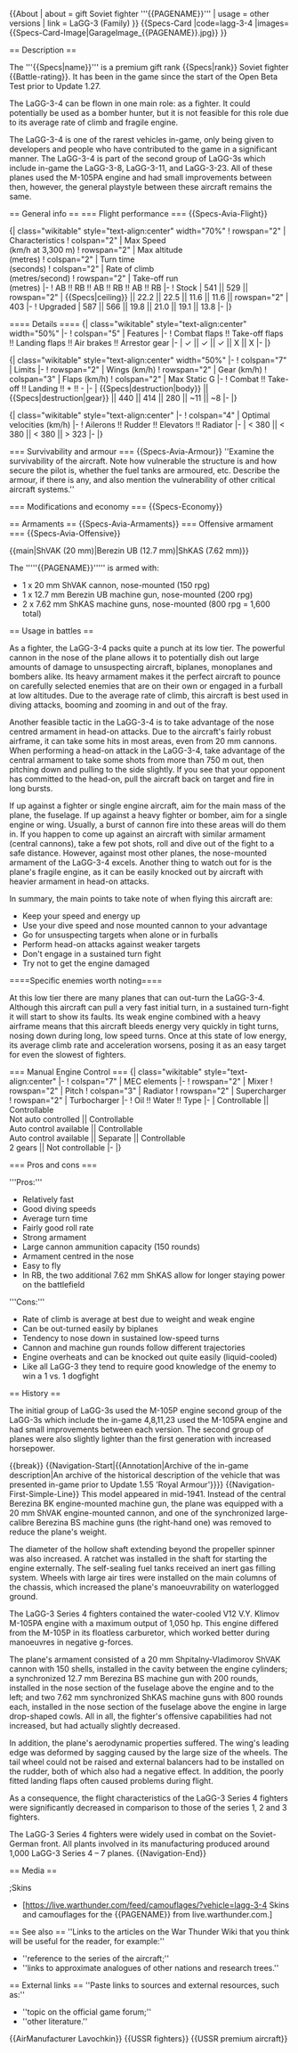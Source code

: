 {{About
| about = gift Soviet fighter '''{{PAGENAME}}'''
| usage = other versions
| link = LaGG-3 (Family)
}}
{{Specs-Card
|code=lagg-3-4
|images={{Specs-Card-Image|GarageImage_{{PAGENAME}}.jpg}}
}}

== Description ==
<!-- ''In the description, the first part should be about the history of and the creation and combat usage of the aircraft, as well as its key features. In the second part, tell the reader about the aircraft in the game. Insert a screenshot of the vehicle, so that if the novice player does not remember the vehicle by name, he will immediately understand what kind of vehicle the article is talking about.'' -->
The '''{{Specs|name}}''' is a premium gift rank {{Specs|rank}} Soviet fighter {{Battle-rating}}. It has been in the game since the start of the Open Beta Test prior to Update 1.27.

The LaGG-3-4 can be flown in one main role: as a fighter. It could potentially be used as a bomber hunter, but it is not feasible for this role due to its average rate of climb and fragile engine.

The LaGG-3-4 is one of the rarest vehicles in-game, only being given to developers and people who have contributed to the game in a significant manner. The LaGG-3-4 is part of the second group of LaGG-3s which include in-game the LaGG-3-8, LaGG-3-11, and LaGG-3-23. All of these planes used the M-105PA engine and had small improvements between then, however, the general playstyle between these aircraft remains the same.

== General info ==
=== Flight performance ===
{{Specs-Avia-Flight}}
<!-- ''Describe how the aircraft behaves in the air. Speed, manoeuvrability, acceleration and allowable loads - these are the most important characteristics of the vehicle.'' -->

{| class="wikitable" style="text-align:center" width="70%"
! rowspan="2" | Characteristics
! colspan="2" | Max Speed<br>(km/h at 3,300 m)
! rowspan="2" | Max altitude<br>(metres)
! colspan="2" | Turn time<br>(seconds)
! colspan="2" | Rate of climb<br>(metres/second)
! rowspan="2" | Take-off run<br>(metres)
|-
! AB !! RB !! AB !! RB !! AB !! RB
|-
! Stock
| 541 || 529 || rowspan="2" | {{Specs|ceiling}} || 22.2 || 22.5 || 11.6 || 11.6 || rowspan="2" | 403
|-
! Upgraded
| 587 || 566 || 19.8 || 21.0 || 19.1 || 13.8
|-
|}

==== Details ====
{| class="wikitable" style="text-align:center" width="50%"
|-
! colspan="5" | Features
|-
! Combat flaps !! Take-off flaps !! Landing flaps !! Air brakes !! Arrestor gear
|-
| ✓ || ✓ || ✓ || X || X     <!-- ✓ -->
|-
|}

{| class="wikitable" style="text-align:center" width="50%"
|-
! colspan="7" | Limits
|-
! rowspan="2" | Wings (km/h)
! rowspan="2" | Gear (km/h)
! colspan="3" | Flaps (km/h)
! colspan="2" | Max Static G
|-
! Combat !! Take-off !! Landing !! + !! -
|-
| {{Specs|destruction|body}} || {{Specs|destruction|gear}} || 440 || 414 || 280 || ~11 || ~8
|-
|}

{| class="wikitable" style="text-align:center"
|-
! colspan="4" | Optimal velocities (km/h)
|-
! Ailerons !! Rudder !! Elevators !! Radiator
|-
| < 380 || < 380 || < 380 || > 323
|-
|}

=== Survivability and armour ===
{{Specs-Avia-Armour}}
''Examine the survivability of the aircraft. Note how vulnerable the structure is and how secure the pilot is, whether the fuel tanks are armoured, etc. Describe the armour, if there is any, and also mention the vulnerability of other critical aircraft systems.''

=== Modifications and economy ===
{{Specs-Economy}}

== Armaments ==
{{Specs-Avia-Armaments}}
=== Offensive armament ===
{{Specs-Avia-Offensive}}
<!-- ''Describe the offensive armament of the aircraft, if any. Describe how effective the cannons and machine guns are in a battle, and also what belts or drums are better to use. If there is no offensive weaponry, delete this subsection.'' -->
{{main|ShVAK (20 mm)|Berezin UB (12.7 mm)|ShKAS (7.62 mm)}}

The '''''{{PAGENAME}}''''' is armed with:
* 1 x 20 mm ShVAK cannon, nose-mounted (150 rpg)
* 1 x 12.7 mm Berezin UB machine gun, nose-mounted (200 rpg)
* 2 x 7.62 mm ShKAS machine guns, nose-mounted (800 rpg = 1,600 total)

== Usage in battles ==
<!-- ''Describe the tactics of playing in the aircraft, the features of using aircraft in a team and advice on tactics. Refrain from creating a "guide" - do not impose a single point of view, but instead, give the reader food for thought. Examine the most dangerous enemies and give recommendations on fighting them. If necessary, note the specifics of the game in different modes (AB, RB, SB).'' -->
As a fighter, the LaGG-3-4 packs quite a punch at its low tier. The powerful cannon in the nose of the plane allows it to potentially dish out large amounts of damage to unsuspecting aircraft, biplanes, monoplanes and bombers alike. Its heavy armament makes it the perfect aircraft to pounce on carefully selected enemies that are on their own or engaged in a furball at low altitudes. Due to the average rate of climb, this aircraft is best used in diving attacks, booming and zooming in and out of the fray.

Another feasible tactic in the LaGG-3-4 is to take advantage of the nose centred armament in head-on attacks. Due to the aircraft's fairly robust airframe, it can take some hits in most areas, even from 20 mm cannons. When performing a head-on attack in the LaGG-3-4, take advantage of the central armament to take some shots from more than 750 m out, then pitching down and pulling to the side slightly. If you see that your opponent has committed to the head-on, pull the aircraft back on target and fire in long bursts.

If up against a fighter or single engine aircraft, aim for the main mass of the plane, the fuselage. If up against a heavy fighter or bomber, aim for a single engine or wing. Usually, a burst of cannon fire into these areas will do them in. If you happen to come up against an aircraft with similar armament (central cannons), take a few pot shots, roll and dive out of the fight to a safe distance. However, against most other planes, the nose-mounted armament of the LaGG-3-4 excels. Another thing to watch out for is the plane's fragile engine, as it can be easily knocked out by aircraft with heavier armament in head-on attacks.

In summary, the main points to take note of when flying this aircraft are:

* Keep your speed and energy up
* Use your dive speed and nose mounted cannon to your advantage
* Go for unsuspecting targets when alone or in furballs
* Perform head-on attacks against weaker targets
* Don't engage in a sustained turn fight
* Try not to get the engine damaged

====Specific enemies worth noting====
<!--Some concerning vehicles to worry about if playing this plane. (i.e. Japanese fighters will out turn you)-->
At this low tier there are many planes that can out-turn the LaGG-3-4. Although this aircraft can pull a very fast initial turn, in a sustained turn-fight it will start to show its faults. Its weak engine combined with a heavy airframe means that this aircraft bleeds energy very quickly in tight turns, nosing down during long, low speed turns. Once at this state of low energy, its average climb rate and acceleration worsens, posing it as an easy target for even the slowest of fighters.

=== Manual Engine Control ===
{| class="wikitable" style="text-align:center"
|-
! colspan="7" | MEC elements
|-
! rowspan="2" | Mixer
! rowspan="2" | Pitch
! colspan="3" | Radiator
! rowspan="2" | Supercharger
! rowspan="2" | Turbocharger
|-
! Oil !! Water !! Type
|-
| Controllable || Controllable<br>Not auto controlled || Controllable<br>Auto control available || Controllable<br>Auto control available || Separate || Controllable<br>2 gears || Not controllable
|-
|}

=== Pros and cons ===
<!-- ''Summarise and briefly evaluate the vehicle in terms of its characteristics and combat effectiveness. Mark its pros and cons in the bulleted list. Try not to use more than 6 points for each of the characteristics. Avoid using categorical definitions such as "bad", "good" and the like - use substitutions with softer forms such as "inadequate" and "effective".'' -->

'''Pros:'''
* Relatively fast
* Good diving speeds
* Average turn time
* Fairly good roll rate
* Strong armament
* Large cannon ammunition capacity (150 rounds)
* Armament centred in the nose
* Easy to fly
* In RB, the two additional 7.62 mm ShKAS allow for longer staying power on the battlefield

'''Cons:'''
* Rate of climb is average at best due to weight and weak engine
* Can be out-turned easily by biplanes
* Tendency to nose down in sustained low-speed turns
* Cannon and machine gun rounds follow different trajectories
* Engine overheats and can be knocked out quite easily (liquid-cooled)
* Like all LaGG-3 they tend to require good knowledge of the enemy to win a 1 vs. 1 dogfight

== History ==
<!-- ''Describe the history of the creation and combat usage of the aircraft in more detail than in the introduction. If the historical reference turns out to be too long, take it to a separate article, taking a link to the article about the vehicle and adding a block "/History" (example: <nowiki>https://wiki.warthunder.com/(Vehicle-name)/History</nowiki>) and add a link to it here using the <code>main</code> template. Be sure to reference text and sources by using <code><nowiki><ref></ref></nowiki></code>, as well as adding them at the end of the article with <code><nowiki><references /></nowiki></code>. This section may also include the vehicle's dev blog entry (if applicable) and the in-game encyclopedia description (under <code><nowiki>=== In-game description ===</nowiki></code>, also if applicable).'' -->
The initial group of LaGG-3s used the M-105P engine second group of the LaGG-3s which include the in-game 4,8,11,23 used the M-105PA engine and had small improvements between each version. The second group of planes were also slightly lighter than the first generation with increased horsepower.

{{break}}
{{Navigation-Start|{{Annotation|Archive of the in-game description|An archive of the historical description of the vehicle that was presented in-game prior to Update 1.55 'Royal Armour'}}}}
{{Navigation-First-Simple-Line}}
This model appeared in mid-1941. Instead of the central Berezina BK engine-mounted machine gun, the plane was equipped with a 20 mm ShVAK engine-mounted cannon, and one of the synchronized large-calibre Berezina BS machine guns (the right-hand one) was removed to reduce the plane's weight.

The diameter of the hollow shaft extending beyond the propeller spinner was also increased. A ratchet was installed in the shaft for starting the engine externally. The self-sealing fuel tanks received an inert gas filling system. Wheels with large air tires were installed on the main columns of the chassis, which increased the plane's manoeuvrability on waterlogged ground.

The LaGG-3 Series 4 fighters contained the water-cooled V12 V.Y. Klimov M-105PA engine with a maximum output of 1,050 hp. This engine differed from the M-105P in its floatless carburetor, which worked better during manoeuvres in negative g-forces.

The plane's armament consisted of a 20 mm Shpitalny-Vladimorov ShVAK cannon with 150 shells, installed in the cavity between the engine cylinders; a synchronized 12.7 mm Berezina BS machine gun with 200 rounds, installed in the nose section of the fuselage above the engine and to the left; and two 7.62 mm synchronized ShKAS machine guns with 800 rounds each, installed in the nose section of the fuselage above the engine in large drop-shaped cowls. All in all, the fighter's offensive capabilities had not increased, but had actually slightly decreased.

In addition, the plane's aerodynamic properties suffered. The wing's leading edge was deformed by sagging caused by the large size of the wheels. The tail wheel could not be raised and external balancers had to be installed on the rudder, both of which also had a negative effect. In addition, the poorly fitted landing flaps often caused problems during flight.

As a consequence, the flight characteristics of the LaGG-3 Series 4 fighters were significantly decreased in comparison to those of the series 1, 2 and 3 fighters.

The LaGG-3 Series 4 fighters were widely used in combat on the Soviet-German front. All plants involved in its manufacturing produced around 1,000 LaGG-3 Series 4 – 7 planes.
{{Navigation-End}}

== Media ==
<!-- ''Excellent additions to the article would be video guides, screenshots from the game, and photos.'' -->

;Skins
* [https://live.warthunder.com/feed/camouflages/?vehicle=lagg-3-4 Skins and camouflages for the {{PAGENAME}} from live.warthunder.com.]

== See also ==
''Links to the articles on the War Thunder Wiki that you think will be useful for the reader, for example:''
* ''reference to the series of the aircraft;''
* ''links to approximate analogues of other nations and research trees.''

== External links ==
''Paste links to sources and external resources, such as:''
* ''topic on the official game forum;''
* ''other literature.''

{{AirManufacturer Lavochkin}}
{{USSR fighters}}
{{USSR premium aircraft}}